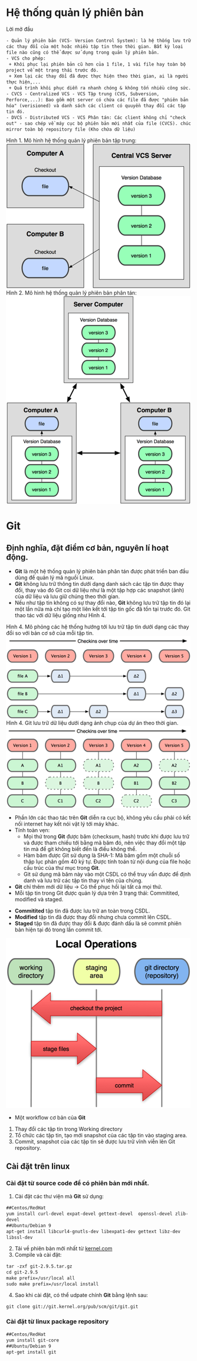 # Hệ thống quản lý phiên bản
[](https://git-scm.com/book/vi/v1)
Lời mở đầu
```
- Quản lý phiên bản (VCS- Version Control System): là hệ thống lưu trữ các thay đổi của một hoặc nhiều tập tin theo thời gian. Bất kỳ loại file nào cũng có thể được sử dụng trong quản lý phiên bản.
- VCS cho phép: 
 + Khôi phục lại phiên bản cũ hơn của 1 file, 1 vài file hay toàn bộ project về một trạng thái trước đó.
 + Xem lại các thay đổi đã được thực hiện theo thời gian, ai là người thực hiện,...
 + Quá trình khôi phục diễn ra nhanh chóng & không tốn nhiều công sức.
- CVCS - Centralized VCS - VCS Tập trung (CVS, Subversion, Perforce,...): Bao gồm một server có chứa các file đã được "phiên bản hóa" (verisioned) và danh sách các client có quuyền thay đổi các tập tin đó. 
- DVCS - Distributed VCS - VCS Phân tán: Các client không chỉ "check out" - sao chép về máy cục bộ phiên bản mới nhất của file (CVCS). chúc mirror toàn bộ repository file (Kho chứa dữ liệu)

```
Hình 1. Mô hình hệ thống quản lý phiên bản tập trung:\
![alt text](/doc/figure/cvcs.png)\
Hình 2. Mô hình hệ thống quản lý phiên bản phân tán:\
![alt text](/doc/figure/dvcs.png)

# Git 
## Định nghĩa, đặt điểm cơ bản, nguyên lí hoạt động.
 - **Git** là một hệ thống quản lý phiên bản phân tán được phát triển ban đầu dùng để quản lý mã nguồi Linux.
 - **Git** không lưu trữ thông tin dưới dạng danh sách các tập tin được thay đổi, thay vào đó Git coi dữ liệu như là một tập hợp các snapshot (ảnh) của dữ liệu và lưu giữ chúng theo thời gian. 
 - Nếu như tập tin không có sự thay đổi nào, **Git** không lưu trữ tập tin đó lại một lần nữa mà chỉ tạo một liên kết tới tập tin gốc đã tồn tại trước đó. Git thao tác với dữ liệu giống như Hình 4.

  Hình 4. Mô phỏng các hệ thống hướng tới lưu trữ tập tin dưới dạng các thay đổi so với bản cơ sở của mỗi tập tin.\
  ![alt text](/doc/figure/git1.png)\
  Hình 4. Git lưu trữ dữ liệu dưới dạng ảnh chụp của dự án theo thời gian.\
  ![alt text](/doc/figure/git2.png)

   - Phần lớn các thao tác trên **Git** diễn ra cục bộ, không yêu cầu phải có kết nối internet hay kết nói vật lý tới máy khác.
 - Tính toàn vẹn: 
    * Mọi thứ trong **Git** được băm (checksum, hash) trước khi được lưu trữ và được tham chiếu tới bằng mã băm đó, nên việc thay đổi một tập tin mà để git không biết đến là điều không thể. 
    * Hàm băm được Git sử dụng là SHA-1: Mã băm gồm một chuỗi số  thập lục phân gồm 40 ký tự. Được tính toán từ nội dung của file hoặc cấu trúc của thư mục trong **Git**. 
    * Git sử dụng mã băm này vào một CSDL có thể truy vấn được để  định danh và lưu trữ các tập tin thay vì tên của chúng.
 - **Git** chỉ thêm mới dữ liệu -> Có thể phục hồi lại tất cả mọi thứ.
 - Mỗi tập tin trong Git được quản lý dựa trên 3 trạng thái: Commitited, modified và staged.
 * **Commitited** tập tin đã được lưu trữ an toàn trong CSDL.
 * **Modified** tập tin đã được thay đổi nhưng chưa commit lên CSDL.
 * **Staged** tập tin đã được thay đổi & được đánh dấu là sẽ commit phiên bản hiện tại đó trong lần commit tới.

 ![alt text](/doc/figure/git3.png)

  - Một workflow cơ bản của **Git**
  1. Thay đổi các tập tin trong Working directory
  2. Tổ chức các tập tin, tạo mới snapshot của các tập tin vào staging area.
  3. Commit, snapshot của các tập tin sẽ được lưu trữ vĩnh viễn lên Git repository.

  ## Cài đặt trên linux
   ### Cài đặt từ source code để có phiên bản mới nhất. 
   1. Cài đặt các thư viện mà **Git** sử dụng:
   ```
   ##Centos/RedHat
   yum install curl-devel expat-devel gettext-devel  openssl-devel zlib-devel
   ##Ubuntu/Debian 9
   apt-get install libcurl4-gnutls-dev libexpat1-dev gettext libz-dev libssl-dev
   ```
   2. Tải về phiên bản mới nhất từ [kernel.com](https://mirrors.edge.kernel.org/pub/software/scm/git/)
   3. Compile và cài đặt:
   ```
   tar -zxf git-2.9.5.tar.gz
   cd git-2.9.5
   make prefix=/usr/local all
   sudo make prefix=/usr/local install
   ```
   4. Sao khi cài đặt, có thể udpate chính **Git** bằng lệnh sau:
   ```
   git clone git://git.kernel.org/pub/scm/git/git.git
   ```
   ### Cài đặt từ linux package repository
    
    ##Centos/RedHat
    yum install git-core
    ##Ubuntu/Debian 9
    apt-get install git





